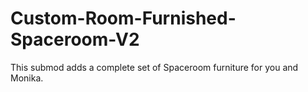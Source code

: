# Custom-Room-Furnished-Spaceroom-V2
This submod adds a complete set of Spaceroom furniture for you and Monika.
